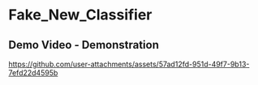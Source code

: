# Fake_New_Classifier

## Demo Video - Demonstration


https://github.com/user-attachments/assets/57ad12fd-951d-49f7-9b13-7efd22d4595b

